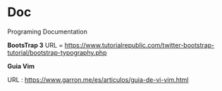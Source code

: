 # Doc
Programing Documentation

**BootsTrap 3**
URL = https://www.tutorialrepublic.com/twitter-bootstrap-tutorial/bootstrap-typography.php

**Guia Vim**

URL : https://www.garron.me/es/articulos/guia-de-vi-vim.html

